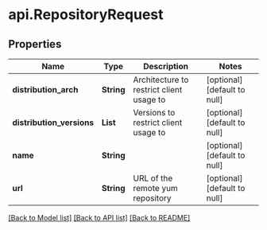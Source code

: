 # api.RepositoryRequest
## Properties

| Name | Type | Description | Notes |
|------------ | ------------- | ------------- | -------------|
| **distribution\_arch** | **String** | Architecture to restrict client usage to | [optional] [default to null] |
| **distribution\_versions** | **List** | Versions to restrict client usage to | [optional] [default to null] |
| **name** | **String** |  | [optional] [default to null] |
| **url** | **String** | URL of the remote yum repository | [optional] [default to null] |

[[Back to Model list]](../README.md#documentation-for-models) [[Back to API list]](../README.md#documentation-for-api-endpoints) [[Back to README]](../README.md)

